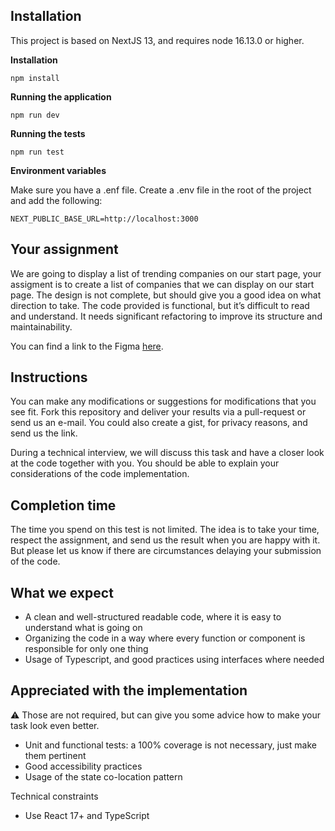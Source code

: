 ## Installation

This project is based on NextJS 13, and requires node 16.13.0 or higher.

**Installation**

```
npm install
```

**Running the application**

```
npm run dev
```

**Running the tests**

```
npm run test
```

**Environment variables**

Make sure you have a .enf file.
Create a .env file in the root of the project and add the following:

```
NEXT_PUBLIC_BASE_URL=http://localhost:3000
```

## Your assignment

We are going to display a list of trending companies on our start page, your assigment is to create a list of companies that we can display on our start page. The design is not complete, but should give you a good idea on what direction to take. The code provided is functional, but it’s difficult to read and understand. It needs significant refactoring to improve its structure and maintainability.

You can find a link to the Figma [here](https://www.figma.com/file/PWNtHgOgjeYYGmQIYpLkm4/Quartr?node-id=0%3A1&t=49UGjItn5gFyMAku-0).

## Instructions

You can make any modifications or suggestions for modifications that you see fit. Fork this repository and deliver your results via a pull-request or send us an e-mail. You could also create a gist, for privacy reasons, and send us the link.

During a technical interview, we will discuss this task and have a closer look at the code together with you. You should be able to explain your considerations of the code implementation. 

## Completion time

The time you spend on this test is not limited. The idea is to take your time, respect the assignment, and send us the result when you are happy with it. But please let us know if there are circumstances delaying your submission of the code. 

## What we expect

- A clean and well-structured readable code, where it is easy to understand what is going on
- Organizing the code in a way where every function or component is responsible for only one thing
- Usage of Typescript, and good practices using interfaces where needed

## Appreciated with the implementation

⚠️ Those are not required, but can give you some advice how to make your task look even better.

- Unit and functional tests: a 100% coverage is not necessary, just make them pertinent
- Good accessibility practices
- Usage of the state co-location pattern

Technical constraints

- Use React 17+ and TypeScript
